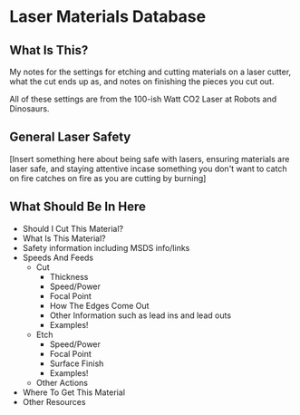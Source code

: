 # Laser Materials Database

## What Is This?
My notes for the settings for etching and cutting materials on a laser cutter, what the cut ends up as, and notes on finishing the pieces you cut out.

All of these settings are from the 100-ish Watt CO2 Laser at Robots and Dinosaurs.

## General Laser Safety
[Insert something here about being safe with lasers, ensuring materials are laser safe, and staying attentive incase something you don't want to catch on fire catches on fire as you are cutting by burning]

## What Should Be In Here
- Should I Cut This Material?
- What Is This Material?
- Safety information including MSDS info/links
- Speeds And Feeds
  - Cut
    - Thickness
    - Speed/Power
    - Focal Point
    - How The Edges Come Out
    - Other Information such as lead ins and lead outs
    - Examples!
  - Etch
    - Speed/Power
    - Focal Point
    - Surface Finish
    - Examples!
  - Other Actions
- Where To Get This Material
- Other Resources
